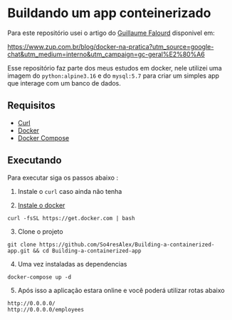 # Buildando um app conteinerizado

Para este repositório usei o artigo do [Guillaume Falourd](https://www.linkedin.com/in/guillaumefalourd/) disponivel em:

https://www.zup.com.br/blog/docker-na-pratica?utm_source=google-chat&utm_medium=interno&utm_campaign=gc-geral%E2%80%A6  
  
Esse repositório faz parte dos meus estudos em docker, nele utilizei uma imagem do ``python:alpine3.16`` e do ``mysql:5.7`` para criar um simples app que interage com um banco de dados.

## Requisitos 
- [Curl](https://www.cyberciti.biz/faq/how-to-install-curl-command-on-a-ubuntu-linux/)
- [Docker](https://docs.docker.com/get-docker/)
- [Docker Compose](https://docs.docker.com/compose/install/)

## Executando 

Para executar siga os passos  abaixo :

1. Instale o ``curl`` caso ainda não tenha  

2. [Instale o docker](https://www.youtube.com/watch?v=4XwzR9vXT5s)
```
curl -fsSL https://get.docker.com | bash 
```

3. Clone o projeto
```
git clone https://github.com/So4resAlex/Building-a-containerized-app.git && cd Building-a-containerized-app
```

4. Uma vez instaladas as dependencias
```
docker-compose up -d 
```

5. Após isso a aplicação estara online e você poderá utilizar rotas abaixo 
```
http://0.0.0.0/ 
http://0.0.0.0/employees
```
